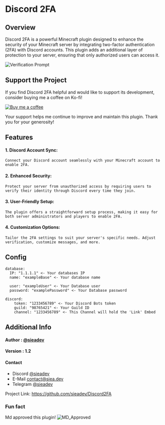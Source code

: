 # Discord 2FA 

## Overview
Discord 2FA is a powerful Minecraft plugin designed to enhance the security of your Minecraft server by integrating two-factor authentication (2FA) with Discord accounts. This plugin adds an additional layer of protection to your server, ensuring that only authorized users can access it.

![Verification Prompt](https://storage.ko-fi.com/cdn/useruploads/display/020df259-29b7-42f7-af78-1da95d49e4c8_verify.png)

## Support the Project

If you find Discord 2FA helpful and would like to support its development, consider buying me a coffee on Ko-fi!

[![Buy me a coffee](https://img.shields.io/badge/Buy%20me%20a%20coffee-Donate%20now-orange.svg)](https://ko-fi.com/sieadev)

Your support helps me continue to improve and maintain this plugin. Thank you for your generosity!

## Features
#### 1. Discord Account Sync: 
```Connect your Discord account seamlessly with your Minecraft account to enable 2FA.```

#### 2. Enhanced Security: 
```Protect your server from unauthorized access by requiring users to verify their identity through Discord every time they join.```

#### 3. User-Friendly Setup: 
```The plugin offers a straightforward setup process, making it easy for both server administrators and players to enable 2FA.```

#### 4. Customization Options: 
```Tailor the 2FA settings to suit your server's specific needs. Adjust verification, customize messages, and more.```


## Config
```
database:
  IP: "1.1.1.1" <- Your databases IP
  name: "exampleBase" <- Your database name

  user: "exampleUser" <- Your Database user
  password: "examplePassword" <- Your Database password

discord:
    token: "1233456789" <- Your Discord Bots token
    guild: "98765421" <- Your Guild ID
    channel: "1233456789" <- This Channel will hold the 'Link' Embed
```

## Additional Info

#### Author : [@sieadev](https://www.github.com/sieadev)

#### Version : 1.2

#### Contact
- Discord [@sieadev](dsc.gg/siea)
- E-Mail contact@siea.dev
- Telegram [@sieadev](t.me/sieadev)

Project Link: https://github.com/sieadev/Discord2FA


### Fun fact
Md approved this plugin!
![MD_Approved](https://storage.ko-fi.com/cdn/useruploads/display/cf23a2d8-9690-4742-ad1a-b56627b46cd6_hhgpkrp.png)


